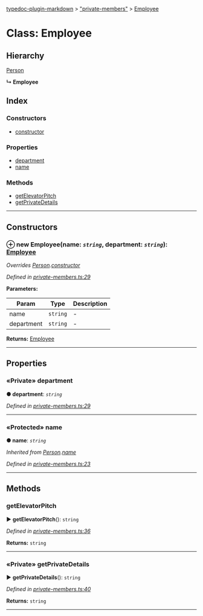 [typedoc-plugin-markdown](../README.md) > ["private-members"](../modules/_private_members_.md) > [Employee](../classes/_private_members_.employee.md)



# Class: Employee

## Hierarchy


 [Person](_private_members_.person.md)

**↳ Employee**







## Index

### Constructors

* [constructor](_private_members_.employee.md#constructor)


### Properties

* [department](_private_members_.employee.md#department)
* [name](_private_members_.employee.md#name)


### Methods

* [getElevatorPitch](_private_members_.employee.md#getelevatorpitch)
* [getPrivateDetails](_private_members_.employee.md#getprivatedetails)



---
## Constructors
<a id="constructor"></a>


### ⊕ **new Employee**(name: *`string`*, department: *`string`*): [Employee](_private_members_.employee.md)


*Overrides [Person](_private_members_.person.md).[constructor](_private_members_.person.md#constructor)*

*Defined in [private-members.ts:29](https://github.com/tgreyjs/typedoc-plugin-markdown/blob/master/tests/src/private-members.ts#L29)*



**Parameters:**

| Param | Type | Description |
| ------ | ------ | ------ |
| name | `string`   |  - |
| department | `string`   |  - |





**Returns:** [Employee](_private_members_.employee.md)

---


## Properties
<a id="department"></a>

### «Private» department

**●  department**:  *`string`* 

*Defined in [private-members.ts:29](https://github.com/tgreyjs/typedoc-plugin-markdown/blob/master/tests/src/private-members.ts#L29)*





___

<a id="name"></a>

### «Protected» name

**●  name**:  *`string`* 

*Inherited from [Person](_private_members_.person.md).[name](_private_members_.person.md#name)*

*Defined in [private-members.ts:23](https://github.com/tgreyjs/typedoc-plugin-markdown/blob/master/tests/src/private-members.ts#L23)*





___


## Methods
<a id="getelevatorpitch"></a>

###  getElevatorPitch

► **getElevatorPitch**(): `string`



*Defined in [private-members.ts:36](https://github.com/tgreyjs/typedoc-plugin-markdown/blob/master/tests/src/private-members.ts#L36)*





**Returns:** `string`





___

<a id="getprivatedetails"></a>

### «Private» getPrivateDetails

► **getPrivateDetails**(): `string`



*Defined in [private-members.ts:40](https://github.com/tgreyjs/typedoc-plugin-markdown/blob/master/tests/src/private-members.ts#L40)*





**Returns:** `string`





___


